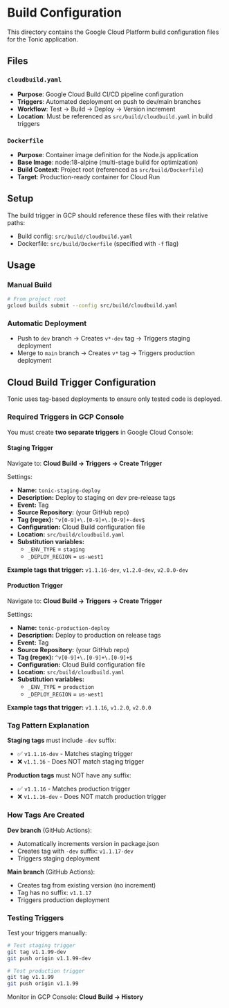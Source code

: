 # Build Configuration

This directory contains the Google Cloud Platform build configuration files for the Tonic application.

## Files

### `cloudbuild.yaml`
- **Purpose**: Google Cloud Build CI/CD pipeline configuration
- **Triggers**: Automated deployment on push to dev/main branches
- **Workflow**: Test → Build → Deploy → Version increment
- **Location**: Must be referenced as `src/build/cloudbuild.yaml` in build triggers

### `Dockerfile`
- **Purpose**: Container image definition for the Node.js application
- **Base Image**: node:18-alpine (multi-stage build for optimization)
- **Build Context**: Project root (referenced as `src/build/Dockerfile`)
- **Target**: Production-ready container for Cloud Run

## Setup

The build trigger in GCP should reference these files with their relative paths:
- Build config: `src/build/cloudbuild.yaml`
- Dockerfile: `src/build/Dockerfile` (specified with `-f` flag)

## Usage

### Manual Build
```bash
# From project root
gcloud builds submit --config src/build/cloudbuild.yaml
```

### Automatic Deployment
- Push to `dev` branch → Creates `v*-dev` tag → Triggers staging deployment
- Merge to `main` branch → Creates `v*` tag → Triggers production deployment

## Cloud Build Trigger Configuration

Tonic uses tag-based deployments to ensure only tested code is deployed.

### Required Triggers in GCP Console

You must create **two separate triggers** in Google Cloud Console:

#### Staging Trigger

Navigate to: **Cloud Build → Triggers → Create Trigger**

Settings:
- **Name:** `tonic-staging-deploy`
- **Description:** Deploy to staging on dev pre-release tags
- **Event:** Tag
- **Source Repository:** (your GitHub repo)
- **Tag (regex):** `^v[0-9]+\.[0-9]+\.[0-9]+-dev$`
- **Configuration:** Cloud Build configuration file
- **Location:** `src/build/cloudbuild.yaml`
- **Substitution variables:**
  - `_ENV_TYPE` = `staging`
  - `_DEPLOY_REGION` = `us-west1`

**Example tags that trigger:** `v1.1.16-dev`, `v1.2.0-dev`, `v2.0.0-dev`

#### Production Trigger

Navigate to: **Cloud Build → Triggers → Create Trigger**

Settings:
- **Name:** `tonic-production-deploy`
- **Description:** Deploy to production on release tags
- **Event:** Tag
- **Source Repository:** (your GitHub repo)
- **Tag (regex):** `^v[0-9]+\.[0-9]+\.[0-9]+$`
- **Configuration:** Cloud Build configuration file
- **Location:** `src/build/cloudbuild.yaml`
- **Substitution variables:**
  - `_ENV_TYPE` = `production`
  - `_DEPLOY_REGION` = `us-west1`

**Example tags that trigger:** `v1.1.16`, `v1.2.0`, `v2.0.0`

### Tag Pattern Explanation

**Staging tags** must include `-dev` suffix:
- ✅ `v1.1.16-dev` - Matches staging trigger
- ❌ `v1.1.16` - Does NOT match staging trigger

**Production tags** must NOT have any suffix:
- ✅ `v1.1.16` - Matches production trigger
- ❌ `v1.1.16-dev` - Does NOT match production trigger

### How Tags Are Created

**Dev branch** (GitHub Actions):
- Automatically increments version in package.json
- Creates tag with `-dev` suffix: `v1.1.17-dev`
- Triggers staging deployment

**Main branch** (GitHub Actions):
- Creates tag from existing version (no increment)
- Tag has no suffix: `v1.1.17`
- Triggers production deployment

### Testing Triggers

Test your triggers manually:

```bash
# Test staging trigger
git tag v1.1.99-dev
git push origin v1.1.99-dev

# Test production trigger
git tag v1.1.99
git push origin v1.1.99
```

Monitor in GCP Console: **Cloud Build → History**
